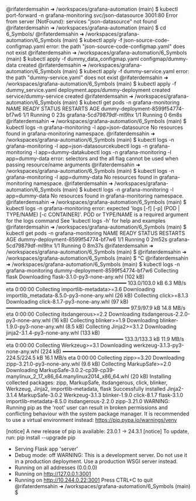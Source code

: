 @rifaterdemsahin ➜ /workspaces/grafana-automation (main) $ kubectl port-forward -n grafana-monitoring svc/json-datasource 3001:80
Error from server (NotFound): services "json-datasource" not found
@rifaterdemsahin ➜ /workspaces/grafana-automation (main) $ cd 6_Symbols/
@rifaterdemsahin ➜ /workspaces/grafana-automation/6_Symbols (main) $ kubectl apply -f json-source-code-configmap.yaml
error: the path "json-source-code-configmap.yaml" does not exist
@rifaterdemsahin ➜ /workspaces/grafana-automation/6_Symbols (main) $ kubectl apply -f dummy_data_configmap.yaml
configmap/dummy-data created
@rifaterdemsahin ➜ /workspaces/grafana-automation/6_Symbols (main) $ kubectl apply -f dummy-service.yaml
error: the path "dummy-service.yaml" does not exist
@rifaterdemsahin ➜ /workspaces/grafana-automation/6_Symbols (main) $ kubectl apply -f dummy_service.yaml 
deployment.apps/dummy-deployment created
service/dummy-service created
@rifaterdemsahin ➜ /workspaces/grafana-automation/6_Symbols (main) $ kubectl get pods -n grafana-monitoring
NAME                                READY   STATUS    RESTARTS   AGE
dummy-deployment-8599f54774-bf7w6   1/1     Running   0          23s
grafana-5cd79879df-ml9hx            1/1     Running   0          6m8s
@rifaterdemsahin ➜ /workspaces/grafana-automation/6_Symbols (main) $ kubectl logs -n grafana-monitoring -l app=json-datasource
No resources found in grafana-monitoring namespace.
@rifaterdemsahin ➜ /workspaces/grafana-automation/6_Symbols (main) $ kubectl logs -n grafana-monitoring -l app=json-datasourcekubectl logs -n grafana-monitoring -l app=dummy-datakubectl logs -n grafana-monitoring -l app=dummy-data
error: selectors and the all flag cannot be used when passing resource/name arguments
@rifaterdemsahin ➜ /workspaces/grafana-automation/6_Symbols (main) $ kubectl logs -n grafana-monitoring -l app=dummy-data
No resources found in grafana-monitoring namespace.
@rifaterdemsahin ➜ /workspaces/grafana-automation/6_Symbols (main) $ kubectl logs -n grafana-monitoring -l app=dummy-data
No resources found in grafana-monitoring namespace.
@rifaterdemsahin ➜ /workspaces/grafana-automation/6_Symbols (main) $ kubectl logs -n grafana-monitoring
error: expected 'logs [-f] [-p] (POD | TYPE/NAME) [-c CONTAINER]'.
POD or TYPE/NAME is a required argument for the logs command
See 'kubectl logs -h' for help and examples
@rifaterdemsahin ➜ /workspaces/grafana-automation/6_Symbols (main) $ kubectl get pods -n grafana-monitoring
NAME                                READY   STATUS    RESTARTS   AGE
dummy-deployment-8599f54774-bf7w6   1/1     Running   0          2m52s
grafana-5cd79879df-ml9hx            1/1     Running   0          8m37s
@rifaterdemsahin ➜ /workspaces/grafana-automation/6_Symbols (main) $ 
@rifaterdemsahin ➜ /workspaces/grafana-automation/6_Symbols (main) $ ^C
@rifaterdemsahin ➜ /workspaces/grafana-automation/6_Symbols (main) $ kubectl logs -n grafana-monitoring dummy-deployment-8599f54774-bf7w6
Collecting flask
  Downloading flask-3.1.0-py3-none-any.whl (102 kB)
     ━━━━━━━━━━━━━━━━━━━━━━━━━━━━━━━━━━━━━━━ 103.0/103.0 kB 6.3 MB/s eta 0:00:00
Collecting importlib-metadata>=3.6
  Downloading importlib_metadata-8.5.0-py3-none-any.whl (26 kB)
Collecting click>=8.1.3
  Downloading click-8.1.7-py3-none-any.whl (97 kB)
     ━━━━━━━━━━━━━━━━━━━━━━━━━━━━━━━━━━━━━━━━ 97.9/97.9 kB 14.8 MB/s eta 0:00:00
Collecting itsdangerous>=2.2
  Downloading itsdangerous-2.2.0-py3-none-any.whl (16 kB)
Collecting blinker>=1.9
  Downloading blinker-1.9.0-py3-none-any.whl (8.5 kB)
Collecting Jinja2>=3.1.2
  Downloading jinja2-3.1.4-py3-none-any.whl (133 kB)
     ━━━━━━━━━━━━━━━━━━━━━━━━━━━━━━━━━━━━━━ 133.3/133.3 kB 11.9 MB/s eta 0:00:00
Collecting Werkzeug>=3.1
  Downloading werkzeug-3.1.3-py3-none-any.whl (224 kB)
     ━━━━━━━━━━━━━━━━━━━━━━━━━━━━━━━━━━━━━━ 224.5/224.5 kB 16.1 MB/s eta 0:00:00
Collecting zipp>=3.20
  Downloading zipp-3.21.0-py3-none-any.whl (9.6 kB)
Collecting MarkupSafe>=2.0
  Downloading MarkupSafe-3.0.2-cp39-cp39-manylinux_2_17_x86_64.manylinux2014_x86_64.whl (20 kB)
Installing collected packages: zipp, MarkupSafe, itsdangerous, click, blinker, Werkzeug, Jinja2, importlib-metadata, flask
Successfully installed Jinja2-3.1.4 MarkupSafe-3.0.2 Werkzeug-3.1.3 blinker-1.9.0 click-8.1.7 flask-3.1.0 importlib-metadata-8.5.0 itsdangerous-2.2.0 zipp-3.21.0
WARNING: Running pip as the 'root' user can result in broken permissions and conflicting behaviour with the system package manager. It is recommended to use a virtual environment instead: https://pip.pypa.io/warnings/venv

[notice] A new release of pip is available: 23.0.1 -> 24.3.1
[notice] To update, run: pip install --upgrade pip
 * Serving Flask app 'server'
 * Debug mode: off
WARNING: This is a development server. Do not use it in a production deployment. Use a production WSGI server instead.
 * Running on all addresses (0.0.0.0)
 * Running on http://127.0.0.1:3001
 * Running on http://10.244.0.22:3001
Press CTRL+C to quit
@rifaterdemsahin ➜ /workspaces/grafana-automation/6_Symbols (main) $ 